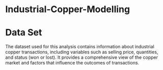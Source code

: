 # Industrial-Copper-Modelling

# Data Set

The dataset used for this analysis contains information about industrial copper transactions, including variables such as selling price, quantities, and status (won or lost). It provides a comprehensive view of the copper market and factors that influence the outcomes of transactions.
